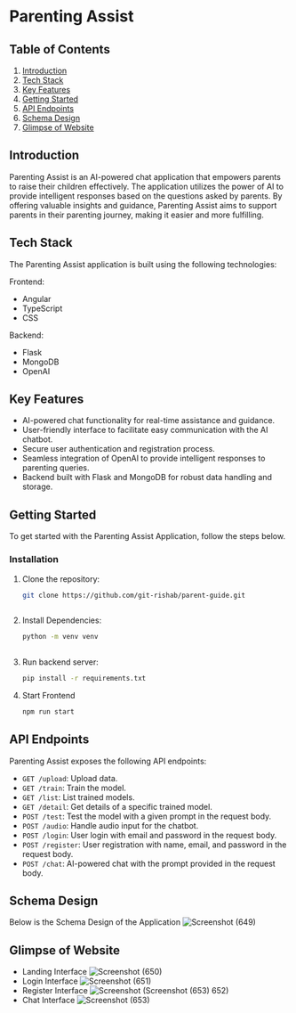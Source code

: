 # Parenting Assist

## Table of Contents
1. [Introduction](#introduction)
2. [Tech Stack](#tech-stack)
3. [Key Features](#key-features)
4. [Getting Started](#getting-started)
5. [API Endpoints](#api-endpoints)
6. [Schema Design](#schema-design)
7. [Glimpse of Website](#glimpse-of-website)

## Introduction
Parenting Assist is an AI-powered chat application that empowers parents to raise their children effectively. The application utilizes the power of AI to provide intelligent responses based on the questions asked by parents. By offering valuable insights and guidance, Parenting Assist aims to support parents in their parenting journey, making it easier and more fulfilling.

## Tech Stack
The Parenting Assist application is built using the following technologies:

Frontend:
- Angular
- TypeScript
- CSS

Backend:
- Flask
- MongoDB
- OpenAI

## Key Features
- AI-powered chat functionality for real-time assistance and guidance.
- User-friendly interface to facilitate easy communication with the AI chatbot.
- Secure user authentication and registration process.
- Seamless integration of OpenAI to provide intelligent responses to parenting queries.
- Backend built with Flask and MongoDB for robust data handling and storage.

## Getting Started
To get started with the Parenting Assist Application, follow the steps below.

### Installation

1. Clone the repository:

   ```bash
   git clone https://github.com/git-rishab/parent-guide.git
  
2. Install Dependencies:

   ```bash
   python -m venv venv
  
3. Run backend server:

   ```bash
   pip install -r requirements.txt

4. Start Frontend

   ```bash
   npm run start

## API Endpoints
Parenting Assist exposes the following API endpoints:

- `GET /upload`: Upload data.
- `GET /train`: Train the model.
- `GET /list`: List trained models.
- `GET /detail`: Get details of a specific trained model.
- `POST /test`: Test the model with a given prompt in the request body.
- `POST /audio`: Handle audio input for the chatbot.
- `POST /login`: User login with email and password in the request body.
- `POST /register`: User registration with name, email, and password in the request body.
- `POST /chat`: AI-powered chat with the prompt provided in the request body.


## Schema Design
Below is the Schema Design of the Application
![Screenshot (649)](https://github.com/git-rishab/parent-guide/assets/114337213/ea54f855-0c16-42fa-b7e3-877468efdd18)

## Glimpse of Website
- Landing Interface
![Screenshot (650)](https://github.com/git-rishab/parent-guide/assets/114337213/ea20cd44-ad0e-4f9c-9449-e60ab0d87efb)
- Login Interface
![Screenshot (651)](https://github.com/git-rishab/parent-guide/assets/114337213/a06dc4ef-677d-4e75-9c9c-9dc8d89a224c)
- Register Interface
![Screenshot (![Screenshot (653)](https://github.com/git-rishab/parent-guide/assets/114337213/27d737fd-cc21-459c-a7ea-22296270af8a)
652)](https://github.com/git-rishab/parent-guide/assets/114337213/47ed4169-2e27-40a7-a6c3-3e98f7a89dfa)
- Chat Interface
![Screenshot (653)](https://github.com/git-rishab/parent-guide/assets/114337213/e3164c39-41e6-4b15-bae2-4dcbbfb04188)

